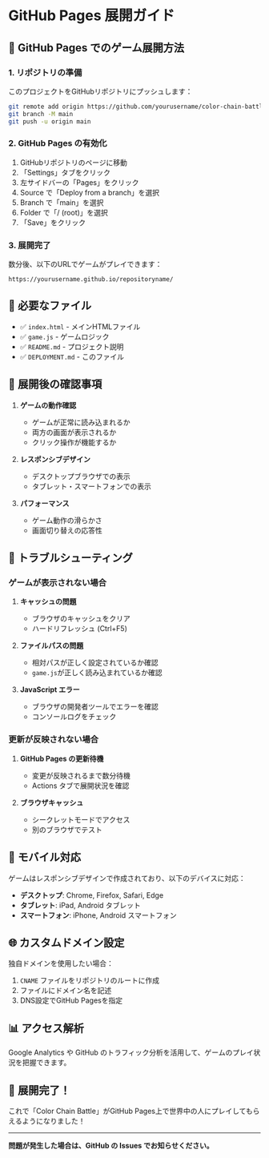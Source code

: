 # GitHub Pages 展開ガイド

## 🚀 GitHub Pages でのゲーム展開方法

### 1. リポジトリの準備
このプロジェクトをGitHubリポジトリにプッシュします：

```bash
git remote add origin https://github.com/yourusername/color-chain-battle.git
git branch -M main
git push -u origin main
```

### 2. GitHub Pages の有効化

1. GitHubリポジトリのページに移動
2. 「Settings」タブをクリック
3. 左サイドバーの「Pages」をクリック
4. Source で「Deploy from a branch」を選択
5. Branch で「main」を選択
6. Folder で「/ (root)」を選択
7. 「Save」をクリック

### 3. 展開完了

数分後、以下のURLでゲームがプレイできます：
```
https://yourusername.github.io/repositoryname/
```

## 📝 必要なファイル

- ✅ `index.html` - メインHTMLファイル
- ✅ `game.js` - ゲームロジック
- ✅ `README.md` - プロジェクト説明
- ✅ `DEPLOYMENT.md` - このファイル

## 🎯 展開後の確認事項

1. **ゲームの動作確認**
   - ゲームが正常に読み込まれるか
   - 両方の画面が表示されるか
   - クリック操作が機能するか

2. **レスポンシブデザイン**
   - デスクトップブラウザでの表示
   - タブレット・スマートフォンでの表示

3. **パフォーマンス**
   - ゲーム動作の滑らかさ
   - 画面切り替えの応答性

## 🔧 トラブルシューティング

### ゲームが表示されない場合

1. **キャッシュの問題**
   - ブラウザのキャッシュをクリア
   - ハードリフレッシュ (Ctrl+F5)

2. **ファイルパスの問題**
   - 相対パスが正しく設定されているか確認
   - `game.js`が正しく読み込まれているか確認

3. **JavaScript エラー**
   - ブラウザの開発者ツールでエラーを確認
   - コンソールログをチェック

### 更新が反映されない場合

1. **GitHub Pages の更新待機**
   - 変更が反映されるまで数分待機
   - Actions タブで展開状況を確認

2. **ブラウザキャッシュ**
   - シークレットモードでアクセス
   - 別のブラウザでテスト

## 📱 モバイル対応

ゲームはレスポンシブデザインで作成されており、以下のデバイスに対応：

- **デスクトップ**: Chrome, Firefox, Safari, Edge
- **タブレット**: iPad, Android タブレット
- **スマートフォン**: iPhone, Android スマートフォン

## 🌐 カスタムドメイン設定

独自ドメインを使用したい場合：

1. `CNAME` ファイルをリポジトリのルートに作成
2. ファイルにドメイン名を記述
3. DNS設定でGitHub Pagesを指定

## 📊 アクセス解析

Google Analytics や GitHub のトラフィック分析を活用して、ゲームのプレイ状況を把握できます。

## 🎉 展開完了！

これで「Color Chain Battle」がGitHub Pages上で世界中の人にプレイしてもらえるようになりました！

---

**問題が発生した場合は、GitHub の Issues でお知らせください。**